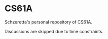 # CS61A

Schzeretta's personal repository of CS61A.

Discussions are skipped due to time constraints.
